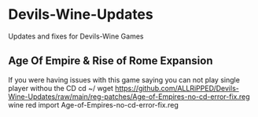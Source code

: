 # Devils-Wine-Updates
Updates and fixes for Devils-Wine Games

## Age Of Empire & Rise of Rome Expansion
If you were having issues with this game saying you can not play single player withou the CD
	cd ~/
	wget https://github.com/ALLRiPPED/Devils-Wine-Updates/raw/main/reg-patches/Age-of-Empires-no-cd-error-fix.reg
	wine red import Age-of-Empires-no-cd-error-fix.reg

